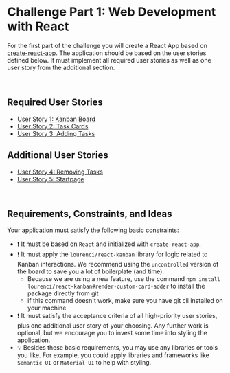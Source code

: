 # Challenge Part 1: Web Development with React

For the first part of the challenge you will create a React App based on [create-react-app](https://create-react-app.dev/). The application should be based on the user stories defined below. It must implement all required user stories as well as one user story from the additional section.

<br>

## Required User Stories

- [User Story 1: Kanban Board](https://github.com/uzh-bf/challenge/issues/1)
- [User Story 2: Task Cards](https://github.com/uzh-bf/challenge/issues/2)
- [User Story 3: Adding Tasks](https://github.com/uzh-bf/challenge/issues/3)

## Additional User Stories

- [User Story 4: Removing Tasks](https://github.com/uzh-bf/challenge/issues/4)
- [User Story 5: Startpage](https://github.com/uzh-bf/challenge/issues/5)

<br>

## Requirements, Constraints, and Ideas

Your application must satisfy the following basic constraints:

- :exclamation: It must be based on `React` and initialized with `create-react-app`.
- :exclamation: It must apply the `lourenci/react-kanban` library for logic related to Kanban interactions. We recommend using the `uncontrolled` version of the board to save you a lot of boilerplate (and time).
  - Because we are using a new feature, use the command `npm install lourenci/react-kanban#render-custom-card-adder` to install the package directly from git 
  - if this command doesn't work, make sure you have git cli installed on your machine
- :exclamation: It must satisfy the acceptance criteria of all high-priority user stories, plus one additional user story of your choosing. Any further work is optional, but we encourage you to invest some time into styling the application.
- :bulb: Besides these basic requirements, you may use any libraries or tools you like. For example, you could apply libraries and frameworks like `Semantic UI` or `Material UI` to help with styling.
